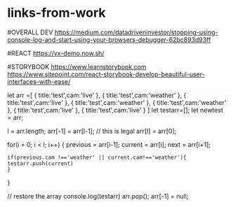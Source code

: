 # links-from-work

#OVERALL DEV
https://medium.com/datadriveninvestor/stopping-using-console-log-and-start-using-your-browsers-debugger-62bc893d93ff

#REACT
https://vx-demo.now.sh/



#STORYBOOK 
https://www.learnstorybook.com
https://www.sitepoint.com/react-storybook-develop-beautiful-user-interfaces-with-ease/




let arr =[
  {
    title:'test',cam:'live'
  },
  {
     title:'test',cam:'weather'
  },
  {
     title:'test',cam:'live'
  },
  { title:'test',cam:'weather'
  },
  { title:'test',cam:'weather'
  },
  { title:'test',cam:'live'
  },
  { title:'test',cam:'live'
  }
]
let testarr=[];
let newtest = arr;

l = arr.length;
arr[-1] = arr[l-1]; // this is legal
arr[l] = arr[0];

for(i = 0; i < l; i++)
{
    previous = arr[i-1];
    current = arr[i];
    next = arr[i+1];
    
    if(previous.cam !=='weather' || current.cam!=='weather'){
    testarr.push(current)
    }
}

// restore the array
console.log(testarr)
arr.pop(); 
arr[-1] = null;

